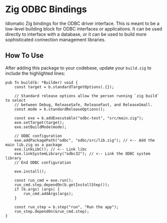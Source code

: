 # Zig ODBC Bindings

Idiomatic Zig bindings for the ODBC driver interface. This is meant to be a low-level building block for ODBC interfaces or applications. It can be used directly
to interface with a database, or it can be used to build more sophisticated connection management libraries.

## How To Use

After adding this package to your codebase, update your `build.zig` to include the highlighted lines:

```zig
pub fn build(b: *Builder) void {
    const target = b.standardTargetOptions(.{});

    // Standard release options allow the person running `zig build` to select
    // between Debug, ReleaseSafe, ReleaseFast, and ReleaseSmall.
    const mode = b.standardReleaseOptions();

    const exe = b.addExecutable("odbc-test", "src/main.zig");
    exe.setTarget(target);
    exe.setBuildMode(mode);

    // ODBC configuration
    exe.addPackagePath("odbc", "odbc/src/lib.zig"); // <-- Add the main lib.zig as a package
    exe.linkLibC(); // <-- Link libc
    exe.linkSystemLibrary("odbc32"); // <-- Link the ODBC system library
    // End ODBC configuration

    exe.install();

    const run_cmd = exe.run();
    run_cmd.step.dependOn(b.getInstallStep());
    if (b.args) |args| {
        run_cmd.addArgs(args);
    }

    const run_step = b.step("run", "Run the app");
    run_step.dependOn(&run_cmd.step);
}
```
